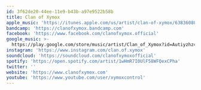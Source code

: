 ```yaml
---
id: 3f62de20-44ee-11e9-b43b-a97e9522b58b
title: Clan of Xymox
apple_music: 'https://itunes.apple.com/us/artist/clan-of-xymox/63836080'
bandcamp: 'https://clanofxymox.bandcamp.com'
facebook: 'https://www.facebook.com/clanofxymox.official'
google_music: >-
  https://play.google.com/store/music/artist/Clan_of_Xymox?id=Autiyzhz4zx3emxp4dfctrnxfay
instagram: 'https://www.instagram.com/clan.of.xymox'
soundcloud: 'https://soundcloud.com/clanofxymoxofficial'
spotify: 'https://open.spotify.com/artist/1wHmR7I0UlF58WFQexCPha'
twitter: ''
website: 'https://www.clanofxymox.com'
youtube: 'https://www.youtube.com/user/xymoxcontrol'
---
```

